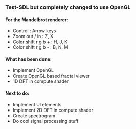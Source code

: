 ### Test-SDL but completely changed to use OpenGL

#### For the Mandelbrot renderer:
  - Control             : Arrow keys
  - Zoom out / in       : Z, X
  - Color shift r g b + : H, J, K
  - Color shift r g b - : B, N, M
  
#### What has been done:
  - Implement OpenGL
  - Create OpenGL based fractal viewer
  - 1D DFT in compute shader
  
#### Next to do:
  - Implement UI elements
  - Implement 2D DFT in compute shader
  - Create spectrogram
  - Do cool signal processing stuff
